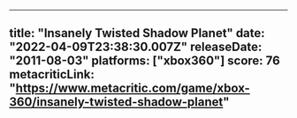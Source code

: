 
---
title: "Insanely Twisted Shadow Planet"
date: "2022-04-09T23:38:30.007Z"
releaseDate: "2011-08-03"
platforms: ["xbox360"]
score: 76
metacriticLink: "https://www.metacritic.com/game/xbox-360/insanely-twisted-shadow-planet"
---
